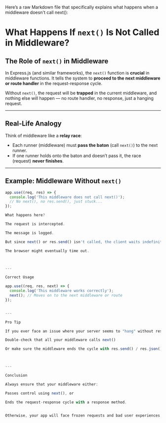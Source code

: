 Here’s a raw Markdown file that specifically explains what happens when a middleware doesn't call next():

# What Happens If `next()` Is Not Called in Middleware?

## The Role of `next()` in Middleware

In Express.js (and similar frameworks), the `next()` function is **crucial** in middleware functions. It tells the system to **proceed to the next middleware or route handler** in the request-response cycle.

Without `next()`, the request will be **trapped** in the current middleware, and nothing else will happen — no route handler, no response, just a hanging request.

---

## Real-Life Analogy

Think of middleware like a **relay race**:

- Each runner (middleware) must **pass the baton** (call `next()`) to the next runner.
- If one runner holds onto the baton and doesn’t pass it, the race (request) **never finishes**.

---

## Example: Middleware Without `next()`

```js
app.use((req, res) => {
  console.log('This middleware does not call next()');
  // No next(), no res.send(), just stuck...
});

What happens here?

The request is intercepted.

The message is logged.

But since next() or res.send() isn't called, the client waits indefinitely.

The browser might eventually time out.



---

Correct Usage

app.use((req, res, next) => {
  console.log('This middleware works correctly');
  next(); // Moves on to the next middleware or route
});


---

Pro Tip

If you ever face an issue where your server seems to "hang" without responding:

Double-check that all your middleware calls next()

Or make sure the middleware ends the cycle with res.send() / res.json() / res.end()



---

Conclusion

Always ensure that your middleware either:

Passes control using next(), or

Ends the request-response cycle with a response method.


Otherwise, your app will face frozen requests and bad user experiences.
 
